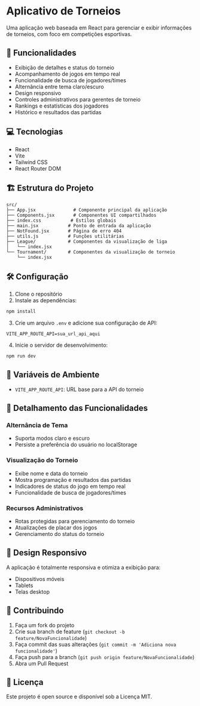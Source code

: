 # Aplicativo de Torneios

Uma aplicação web baseada em React para gerenciar e exibir informações de torneios, com foco em competições esportivas.

## 🚀 Funcionalidades

-   Exibição de detalhes e status do torneio
-   Acompanhamento de jogos em tempo real
-   Funcionalidade de busca de jogadores/times
-   Alternância entre tema claro/escuro
-   Design responsivo
-   Controles administrativos para gerentes de torneio
-   Rankings e estatísticas dos jogadores
-   Histórico e resultados das partidas

## 💻 Tecnologias

-   React
-   Vite
-   Tailwind CSS
-   React Router DOM

## 🏗️ Estrutura do Projeto

```
src/
├── App.jsx              # Componente principal da aplicação
├── Components.jsx       # Componentes UI compartilhados
├── index.css           # Estilos globais
├── main.jsx           # Ponto de entrada da aplicação
├── NotFound.jsx       # Página de erro 404
├── utils.js           # Funções utilitárias
├── League/            # Componentes da visualização de liga
│   └── index.jsx
└── Tournament/        # Componentes da visualização de torneio
    └── index.jsx
```

## 🛠️ Configuração

1. Clone o repositório
2. Instale as dependências:

```bash
npm install
```

3. Crie um arquivo `.env` e adicione sua configuração de API:

```
VITE_APP_ROUTE_API=sua_url_api_aqui
```

4. Inicie o servidor de desenvolvimento:

```bash
npm run dev
```

## 🔧 Variáveis de Ambiente

-   `VITE_APP_ROUTE_API`: URL base para a API do torneio

## 🌙 Detalhamento das Funcionalidades

### Alternância de Tema

-   Suporta modos claro e escuro
-   Persiste a preferência do usuário no localStorage

### Visualização do Torneio

-   Exibe nome e data do torneio
-   Mostra programação e resultados das partidas
-   Indicadores de status do jogo em tempo real
-   Funcionalidade de busca de jogadores/times

### Recursos Administrativos

-   Rotas protegidas para gerenciamento do torneio
-   Atualizações de placar dos jogos
-   Gerenciamento do status do torneio

## 📱 Design Responsivo

A aplicação é totalmente responsiva e otimiza a exibição para:

-   Dispositivos móveis
-   Tablets
-   Telas desktop

## 🤝 Contribuindo

1. Faça um fork do projeto
2. Crie sua branch de feature (`git checkout -b feature/NovaFuncionalidade`)
3. Faça commit das suas alterações (`git commit -m 'Adiciona nova funcionalidade'`)
4. Faça push para a branch (`git push origin feature/NovaFuncionalidade`)
5. Abra um Pull Request

## 📝 Licença

Este projeto é open source e disponível sob a Licença MIT.

